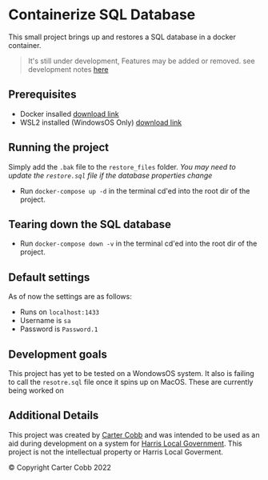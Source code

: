 # Containerize SQL Database

This small project brings up and restores a SQL database in a docker container.

> It's still under development, Features may be added or removed.
> see development notes [here]()

## Prerequisites

- Docker insalled [download link](https://www.docker.com/products/docker-desktop)
- WSL2 installed (WindowsOS Only) [download link](https://wslstorestorage.blob.core.windows.net/wslblob/wsl_update_x64.msi)

## Running the project

Simply add the `.bak` file to the `restore_files` folder.
_You may need to update the `restore.sql` file if the database properties change_

- Run `docker-compose up -d` in the terminal cd'ed into the root dir of the project.

## Tearing down the SQL database

- Run `docker-compose down -v` in the terminal cd'ed into the root dir of the project.

## Default settings

As of now the settings are as follows:

- Runs on `localhost:1433`
- Username is `sa`
- Password is `Password.1`

## Development goals

This project has yet to be tested on a WondowsOS system. It also is failing to call the `resotre.sql` file once it spins up on MacOS. These are currently being worked on

## Additional Details

This project was created by [Carter Cobb](https://linktr.ee/cjcobb) and was intended to be used as an aid during development on a system for [Harris Local Government](https://www.harrislocalgov.com). This project is not the intellectual property or Harris Local Goverment.

© Copyright Carter Cobb 2022

